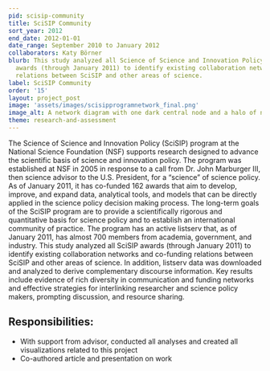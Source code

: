 ```yaml
---
pid: scisip-community
title: SciSIP Community
sort_year: 2012
end_date: 2012-01-01
date_range: September 2010 to January 2012
collaborators: Katy Börner
blurb: This study analyzed all Science of Science and Innovation Policy (SciSIP)
  awards (through January 2011) to identify existing collaboration networks and co-funding
  relations between SciSIP and other areas of science. 
label: SciSIP Community
order: '15'
layout: project_post
image: 'assets/images/scisipprogramnetwork_final.png'
image_alt: A network diagram with one dark central node and a halo of nodes around it.
theme: research-and-assessment
---
```

The Science of Science and Innovation Policy (SciSIP) program at the National
Science Foundation (NSF) supports research designed to advance the scientific basis
of science and innovation policy. The program was established at NSF in 2005 in
response to a call from Dr. John Marburger III, then science advisor to the U.S.
President, for a “science” of science policy. As of January 2011, it has co-funded
162 awards that aim to develop, improve, and expand data, analytical tools, and
models that can be directly applied in the science policy decision making process.
The long-term goals of the SciSIP program are to provide a scientifically rigorous
and quantitative basis for science policy and to establish an international community
of practice. The program has an active listserv that, as of January 2011, has almost
700 members from academia, government, and industry. This study analyzed all SciSIP
awards (through January 2011) to identify existing collaboration networks and co-funding
relations between SciSIP and other areas of science. In addition, listserv data
was downloaded and analyzed to derive complementary discourse information. Key results
include evidence of rich diversity in communication and funding networks and effective
strategies for interlinking researcher and science policy makers, prompting discussion,
and resource sharing.
  
## Responsibilities:

* With support from advisor, conducted all analyses and created all visualizations related to this project
* Co-authored article and presentation on work
